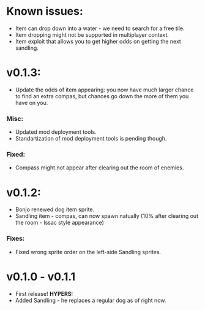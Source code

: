 # Known issues:
- Item can drop down into a water - we need to search for a free tile.
- Item dropping might not be supported in multiplayer context.
- Item exploit that allows you to get higher odds on getting the next sandling.

# v0.1.3:
- Update the odds of item appearing: you now have much larger chance to find an extra compas, but chances go down the more of them you have on you.

### Misc:
- Updated mod deployment tools.
- Standartization of mod deployment tools is pending though.

### Fixed:
- Compass might not appear after clearing out the room of enemies.

# v0.1.2:
- Bonjo renewed dog item sprite.
- Sandling item - compas, can now spawn natually (10% after clearing out the room - Issac style appearance)

### Fixes:
- Fixed wrong sprite order on the left-side Sandling sprites.

# v0.1.0 - v0.1.1
- First release! **HYPERS**!
- Added Sandling - he replaces a regular dog as of right now.